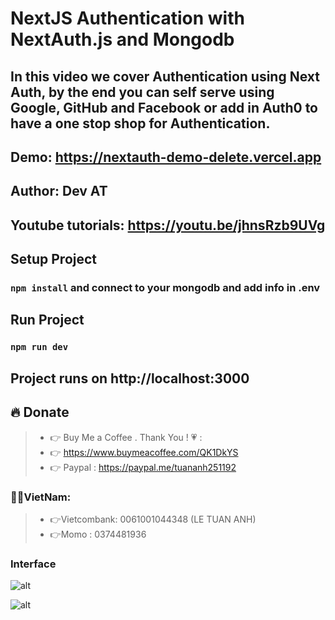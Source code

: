 # NextJS Authentication with NextAuth.js and Mongodb 
## In this video we cover Authentication using Next Auth, by the end you can self serve using Google, GitHub and Facebook or add in Auth0 to have a one stop shop for Authentication.

## Demo: https://nextauth-demo-delete.vercel.app

## Author: Dev AT

## Youtube tutorials: https://youtu.be/jhnsRzb9UVg

## Setup Project
### `npm install` and connect to your mongodb and add info in .env

## Run Project
### `npm run dev`


## Project runs on http://localhost:3000

## 🔥 Donate
> + 👉 Buy Me a Coffee . Thank You ! 💗 :
> + 👉 https://www.buymeacoffee.com/QK1DkYS
> + 👉 Paypal : https://paypal.me/tuananh251192

### 👻👻VietNam: 
> + 👉Vietcombank: 0061001044348 (LE TUAN ANH)
> + 👉Momo : 0374481936

### Interface 

![alt](https://res.cloudinary.com/devat-channel/image/upload/v1633239515/images/Screenshot_2021-10-03_123448_mugduc.png)

![alt](https://res.cloudinary.com/devat-channel/image/upload/v1633239515/images/Screenshot_2021-10-03_123603_rlxdbe.png)


